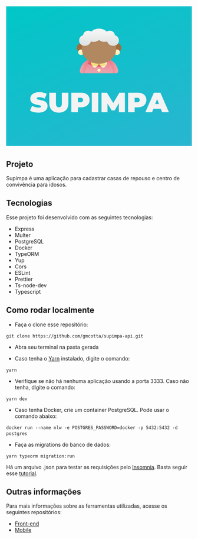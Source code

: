 <h1 align="center">
    <img alt="Supimpa" title="Supimpa" src=".github/images/github-logo.png">
</h1>

## Projeto

Supimpa é uma aplicação para cadastrar casas de repouso e centro de convivência para idosos.

## Tecnologias

Esse projeto foi desenvolvido com as seguintes tecnologias:

- Express
- Multer
- PostgreSQL
- Docker
- TypeORM
- Yup
- Cors
- ESLint
- Prettier
- Ts-node-dev
- Typescript

## Como rodar localmente

- Faça o clone esse repositório:

```
git clone https://github.com/gmcotta/supimpa-api.git
```
- Abra seu terminal na pasta gerada

- Caso tenha o [Yarn](https://yarnpkg.com/) instalado, digite o comando:

```
yarn
```

- Verifique se não há nenhuma aplicação usando a porta 3333. Caso não tenha, digite o comando:

```
yarn dev
```

- Caso tenha Docker, crie um container PostgreSQL. Pode usar o comando abaixo:

```
docker run --name nlw -e POSTGRES_PASSWORD=docker -p 5432:5432 -d postgres
```

- Faça as migrations do banco de dados:

```
yarn typeorm migration:run
```

Há um arquivo .json para testar as requisições pelo [Insomnia](https://insomnia.rest/). Basta seguir esse [tutorial](https://support.insomnia.rest/article/52-importing-and-exporting-data).

## Outras informações

Para mais informações sobre as ferramentas utilizadas, acesse os seguintes repositórios:

- [Front-end](https://github.com/gmcotta/supimpa-web)
- [Mobile](https://github.com/gmcotta/supimpa-mobile)
